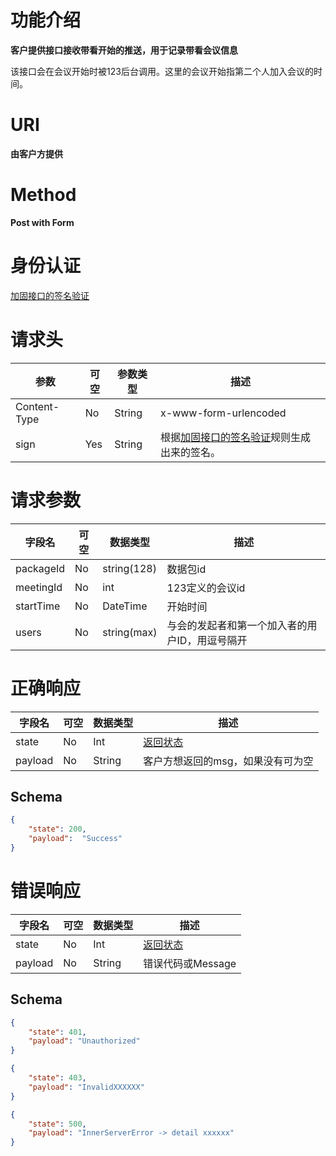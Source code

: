 # 功能介绍
**客户提供接口接收带看开始的推送，用于记录带看会议信息**

该接口会在会议开始时被123后台调用。这里的会议开始指第二个人加入会议的时间。

# URI

**由客户方提供**


# Method
**Post with Form**


# 身份认证
[加固接口的签名验证](../Agreement/StrongValidation.md)


# 请求头
| 参数         | 可空 | 参数类型 | 描述                                                         |
| ------------ | ---- | -------- | ------------------------------------------------------------ |
| Content-Type | No   | String   | x-www-form-urlencoded                                        |
| sign         | Yes  | String   | 根据[加固接口的签名验证](../Agreement/StrongValidation.md)规则生成出来的签名。 |


# 请求参数
| 字段名    | 可空 | 数据类型    | 描述                                           |
| --------- | ---- | ----------- | ---------------------------------------------- |
| packageId | No   | string(128) | 数据包id                                       |
| meetingId | No   | int         | 123定义的会议id                                |
| startTime | No   | DateTime    | 开始时间                                       |
| users     | No   | string(max) | 与会的发起者和第一个加入者的用户ID，用逗号隔开 |


# 正确响应
| 字段名  | 可空 | 数据类型 | 描述                                         |
| ------- | ---- | -------- | -------------------------------------------- |
| state   | No   | Int      | [返回状态](../Agreement/APIResponseState.md) |
| payload | No   | String   | 客户方想返回的msg，如果没有可为空            |

## Schema
```json
{
    "state": 200,
    "payload":  "Success"
}
```

# 错误响应
| 字段名  | 可空 | 数据类型 | 描述                                         |
| ------- | ---- | -------- | -------------------------------------------- |
| state   | No   | Int      | [返回状态](../Agreement/APIResponseState.md) |
| payload | No   | String   | 错误代码或Message                            |

## Schema 
``` json
{
    "state": 401,
    "payload": "Unauthorized"
}
```

``` json
{
    "state": 403,
    "payload": "InvalidXXXXXX"
}
```

``` json
{
    "state": 500,
    "payload": "InnerServerError -> detail xxxxxx"
}
```
